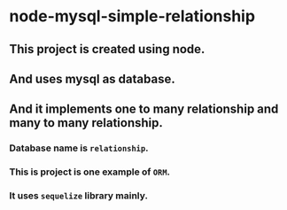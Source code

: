 # node-mysql-simple-relationship

## This project is created using node.
## And uses mysql as database.
## And it implements one to many relationship and many to many relationship.

### Database name is `relationship`.

### This is project is one example of `ORM`.
### It uses `sequelize` library mainly.
